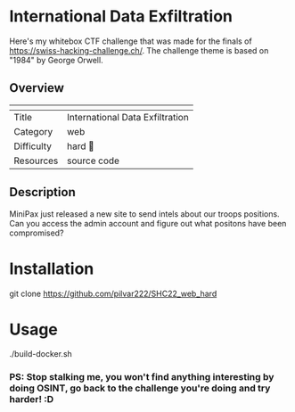# International Data Exfiltration
Here's my whitebox CTF challenge that was made for the finals of https://swiss-hacking-challenge.ch/. The challenge theme is based on "1984" by George Orwell.

## Overview

| <!-- -->      | <!-- -->                        |
| ------------- | ------------------------------- |
| Title         | International Data Exfiltration |
| Category      | web                             |
| Difficulty    | hard :red_circle:               |
| Resources     | source code                     |

## Description

MiniPax just released a new site to send intels about our troops positions.
Can you access the admin account and figure out what positons have been compromised?

# Installation

git clone https://github.com/pilvar222/SHC22_web_hard

# Usage

./build-docker.sh

### PS: Stop stalking me, you won't find anything interesting by doing OSINT, go back to the challenge you're doing and try harder! :D
